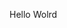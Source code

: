 Hello Wolrd































































































































































































































































































































































































































































































































































































































































































































































































































































































































































































































































































































































































































































































































































































